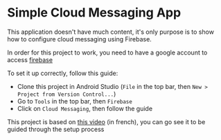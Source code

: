 # Simple Cloud Messaging App

This application doesn't have much content, it's only purpose is to show how to configure cloud messaging using Firebase.

In order for this project to work, you need to have a google account to access [firebase](https://console.firebase.google.com)

To set it up correctly, follow this guide:
- Clone this project in Android Studio (`File` in the top bar, then `New > Project from Version Control...`)
- Go to `Tools` in the top bar, then `Firebase`
- Click on `Cloud Messaging`, then follow the guide

This project is based on [this video](https://youtu.be/XreH_WToNNU) (in french), you can go see it to be guided through the setup process